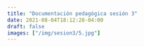 ```yaml
---
title: "Documentación pedagógica sesión 3"
date: 2021-08-04T18:12:28-04:00
draft: false
images: ["/img/sesion3/5.jpg"]
---
```

